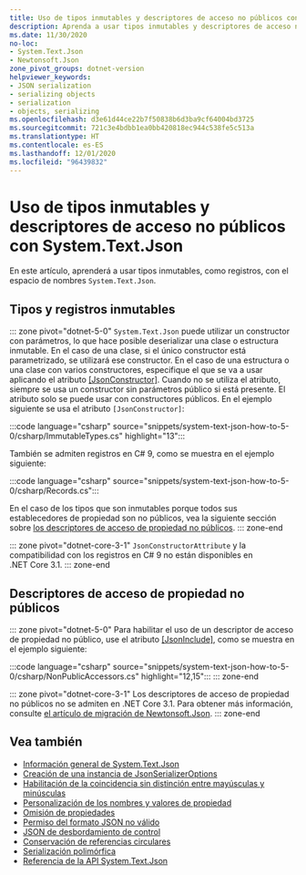 ```yaml
---
title: Uso de tipos inmutables y descriptores de acceso no públicos con System.Text.Json
description: Aprenda a usar tipos inmutables y descriptores de acceso no públicos durante la serialización y deserialización de JSON en .NET.
ms.date: 11/30/2020
no-loc:
- System.Text.Json
- Newtonsoft.Json
zone_pivot_groups: dotnet-version
helpviewer_keywords:
- JSON serialization
- serializing objects
- serialization
- objects, serializing
ms.openlocfilehash: d3e61d44ce22b7f50838b6d3ba9cf64004bd3725
ms.sourcegitcommit: 721c3e4bdbb1ea0bb420818ec944c538fe5c513a
ms.translationtype: HT
ms.contentlocale: es-ES
ms.lasthandoff: 12/01/2020
ms.locfileid: "96439832"
---
```

# <a name="how-to-use-immutable-types-and-non-public-accessors-with-no-locsystemtextjson"></a>Uso de tipos inmutables y descriptores de acceso no públicos con System.Text.Json

En este artículo, aprenderá a usar tipos inmutables, como registros, con el espacio de nombres `System.Text.Json`.

## <a name="immutable-types-and-records"></a>Tipos y registros inmutables

::: zone pivot="dotnet-5-0"
`System.Text.Json` puede utilizar un constructor con parámetros, lo que hace posible deserializar una clase o estructura inmutable. En el caso de una clase, si el único constructor está parametrizado, se utilizará ese constructor. En el caso de una estructura o una clase con varios constructores, especifique el que se va a usar aplicando el atributo [[JsonConstructor]](xref:System.Text.Json.Serialization.JsonConstructorAttribute.%23ctor%2A). Cuando no se utiliza el atributo, siempre se usa un constructor sin parámetros público si está presente. El atributo solo se puede usar con constructores públicos. En el ejemplo siguiente se usa el atributo `[JsonConstructor]`:

:::code language="csharp" source="snippets/system-text-json-how-to-5-0/csharp/ImmutableTypes.cs" highlight="13":::

También se admiten registros en C# 9, como se muestra en el ejemplo siguiente:

:::code language="csharp" source="snippets/system-text-json-how-to-5-0/csharp/Records.cs":::

En el caso de los tipos que son inmutables porque todos sus establecedores de propiedad son no públicos, vea la siguiente sección sobre [los descriptores de acceso de propiedad no públicos](#non-public-property-accessors).
::: zone-end

::: zone pivot="dotnet-core-3-1"
`JsonConstructorAttribute` y la compatibilidad con los registros en C# 9 no están disponibles en .NET Core 3.1.
::: zone-end

## <a name="non-public-property-accessors"></a>Descriptores de acceso de propiedad no públicos

::: zone pivot="dotnet-5-0"
Para habilitar el uso de un descriptor de acceso de propiedad no público, use el atributo [[JsonInclude]](xref:System.Text.Json.Serialization.JsonIncludeAttribute), como se muestra en el ejemplo siguiente:

:::code language="csharp" source="snippets/system-text-json-how-to-5-0/csharp/NonPublicAccessors.cs" highlight="12,15":::
::: zone-end

::: zone pivot="dotnet-core-3-1"
Los descriptores de acceso de propiedad no públicos no se admiten en .NET Core 3.1. Para obtener más información, consulte [el artículo de migración de Newtonsoft.Json](system-text-json-migrate-from-newtonsoft-how-to.md#non-public-property-setters-and-getters).
::: zone-end

## <a name="see-also"></a>Vea también

* [Información general de System.Text.Json](system-text-json-overview.md)
* [Creación de una instancia de JsonSerializerOptions](system-text-json-configure-options.md)
* [Habilitación de la coincidencia sin distinción entre mayúsculas y minúsculas](system-text-json-character-casing.md)
* [Personalización de los nombres y valores de propiedad](system-text-json-customize-properties.md)
* [Omisión de propiedades](system-text-json-ignore-properties.md)
* [Permiso del formato JSON no válido](system-text-json-invalid-json.md)
* [JSON de desbordamiento de control](system-text-json-handle-overflow.md)
* [Conservación de referencias circulares](system-text-json-preserve-references.md)
* [Serialización polimórfica](system-text-json-polymorphism.md)
* [Referencia de la API System.Text.Json](xref:System.Text.Json)
